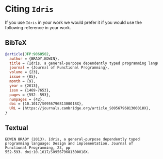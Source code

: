 # Citing `Idris`

If you use `Idris` in your work we would prefer it if you would use the following reference in your work.

## BibTeX

```bibtex
@article{JFP:9060502,
  author = {BRADY,EDWIN},
  title = {Idris, a general-purpose dependently typed programming language: Design and implementation},
  journal = {Journal of Functional Programming},
  volume = {23},
  issue = {05},
  month = {9},
  year = {2013},
  issn = {1469-7653},
  pages = {552--593},
  numpages = {42},
  doi = {10.1017/S095679681300018X},
  URL = {https://journals.cambridge.org/article_S095679681300018X},
}
```

## Textual

    EDWIN BRADY (2013). Idris, a general-purpose dependently typed
    programming language: Design and implementation. Journal of
    Functional Programming, 23, pp
    552-593. doi:10.1017/S095679681300018X.
